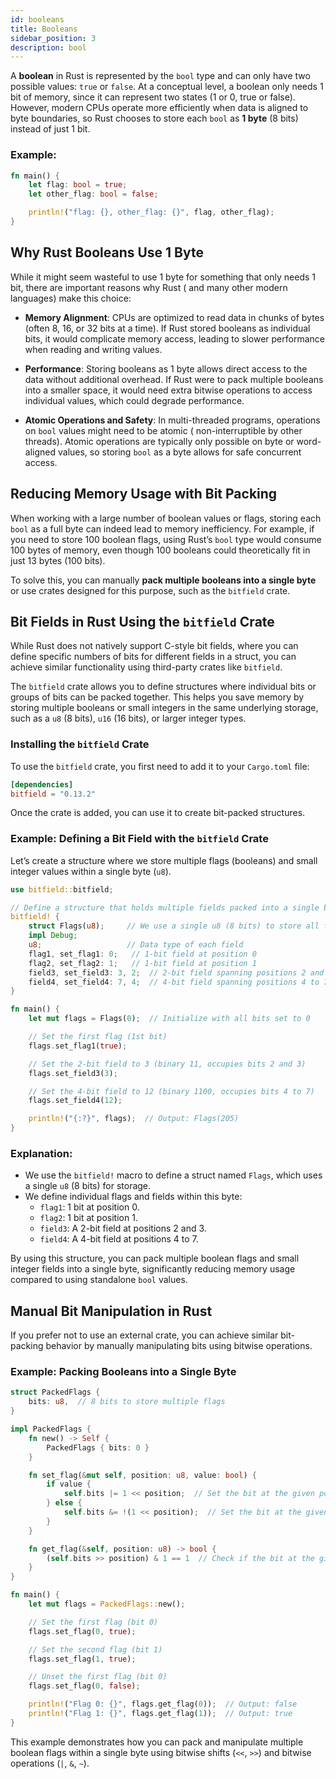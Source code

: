 ```yaml
---
id: booleans
title: Booleans
sidebar_position: 3
description: bool
---
```


A **boolean** in Rust is represented by the `bool` type and can only have two possible values: `true` or `false`. At a
conceptual level, a boolean only needs 1 bit of memory, since it can represent two states (1 or 0, true or false).
However, modern CPUs operate more efficiently when data is aligned to byte boundaries, so Rust chooses to store each
`bool` as **1 byte** (8 bits) instead of just 1 bit.

### Example:

```rust
fn main() {
    let flag: bool = true;
    let other_flag: bool = false;

    println!("flag: {}, other_flag: {}", flag, other_flag);
}
```

## Why Rust Booleans Use 1 Byte

While it might seem wasteful to use 1 byte for something that only needs 1 bit, there are important reasons why Rust (
and many other modern languages) make this choice:

- **Memory Alignment**: CPUs are optimized to read data in chunks of bytes (often 8, 16, or 32 bits at a time). If Rust
  stored booleans as individual bits, it would complicate memory access, leading to slower performance when reading and
  writing values.

- **Performance**: Storing booleans as 1 byte allows direct access to the data without additional overhead. If Rust were
  to pack multiple booleans into a smaller space, it would need extra bitwise operations to access individual values,
  which could degrade performance.

- **Atomic Operations and Safety**: In multi-threaded programs, operations on `bool` values might need to be atomic (
  non-interruptible by other threads). Atomic operations are typically only possible on byte or word-aligned values, so
  storing `bool` as a byte allows for safe concurrent access.

## Reducing Memory Usage with Bit Packing

When working with a large number of boolean values or flags, storing each `bool` as a full byte can indeed lead to
memory inefficiency. For example, if you need to store 100 boolean flags, using Rust’s `bool` type would consume 100
bytes of memory, even though 100 booleans could theoretically fit in just 13 bytes (100 bits).

To solve this, you can manually **pack multiple booleans into a single byte** or use crates designed for this purpose,
such as the `bitfield` crate.

## Bit Fields in Rust Using the `bitfield` Crate

While Rust does not natively support C-style bit fields, where you can define specific numbers of bits for different
fields in a struct, you can achieve similar functionality using third-party crates like `bitfield`.

The `bitfield` crate allows you to define structures where individual bits or groups of bits can be packed together.
This helps you save memory by storing multiple booleans or small integers in the same underlying storage, such as a
`u8` (8 bits), `u16` (16 bits), or larger integer types.

### Installing the&nbsp;`bitfield`&nbsp;Crate

To use the `bitfield` crate, you first need to add it to your `Cargo.toml` file:

```toml
[dependencies]
bitfield = "0.13.2"
```

Once the crate is added, you can use it to create bit-packed structures.

### Example: Defining a Bit Field with the&nbsp;`bitfield`&nbsp;Crate

Let’s create a structure where we store multiple flags (booleans) and small integer values within a single byte (`u8`).

```rust
use bitfield::bitfield;

// Define a structure that holds multiple fields packed into a single byte
bitfield! {
    struct Flags(u8);     // We use a single u8 (8 bits) to store all fields
    impl Debug;
    u8;                   // Data type of each field
    flag1, set_flag1: 0;   // 1-bit field at position 0
    flag2, set_flag2: 1;   // 1-bit field at position 1
    field3, set_field3: 3, 2;  // 2-bit field spanning positions 2 and 3
    field4, set_field4: 7, 4;  // 4-bit field spanning positions 4 to 7
}

fn main() {
    let mut flags = Flags(0);  // Initialize with all bits set to 0

    // Set the first flag (1st bit)
    flags.set_flag1(true);

    // Set the 2-bit field to 3 (binary 11, occupies bits 2 and 3)
    flags.set_field3(3);

    // Set the 4-bit field to 12 (binary 1100, occupies bits 4 to 7)
    flags.set_field4(12);

    println!("{:?}", flags);  // Output: Flags(205)
}
```

### Explanation:

- We use the `bitfield!` macro to define a struct named `Flags`, which uses a single `u8` (8 bits) for storage.
- We define individual flags and fields within this byte:
    - `flag1`: 1 bit at position 0.
    - `flag2`: 1 bit at position 1.
    - `field3`: A 2-bit field at positions 2 and 3.
    - `field4`: A 4-bit field at positions 4 to 7.

By using this structure, you can pack multiple boolean flags and small integer fields into a single byte, significantly
reducing memory usage compared to using standalone `bool` values.

## Manual Bit Manipulation in Rust

If you prefer not to use an external crate, you can achieve similar bit-packing behavior by manually manipulating bits
using bitwise operations.

### Example: Packing Booleans into a Single Byte

```rust
struct PackedFlags {
    bits: u8,  // 8 bits to store multiple flags
}

impl PackedFlags {
    fn new() -> Self {
        PackedFlags { bits: 0 }
    }

    fn set_flag(&mut self, position: u8, value: bool) {
        if value {
            self.bits |= 1 << position;  // Set the bit at the given position to 1
        } else {
            self.bits &= !(1 << position);  // Set the bit at the given position to 0
        }
    }

    fn get_flag(&self, position: u8) -> bool {
        (self.bits >> position) & 1 == 1  // Check if the bit at the given position is 1
    }
}

fn main() {
    let mut flags = PackedFlags::new();

    // Set the first flag (bit 0)
    flags.set_flag(0, true);

    // Set the second flag (bit 1)
    flags.set_flag(1, true);

    // Unset the first flag (bit 0)
    flags.set_flag(0, false);

    println!("Flag 0: {}", flags.get_flag(0));  // Output: false
    println!("Flag 1: {}", flags.get_flag(1));  // Output: true
}
```

This example demonstrates how you can pack and manipulate multiple boolean flags within a single byte using bitwise
shifts (`<<`, `>>`) and bitwise operations (`|`, `&`, `~`).

